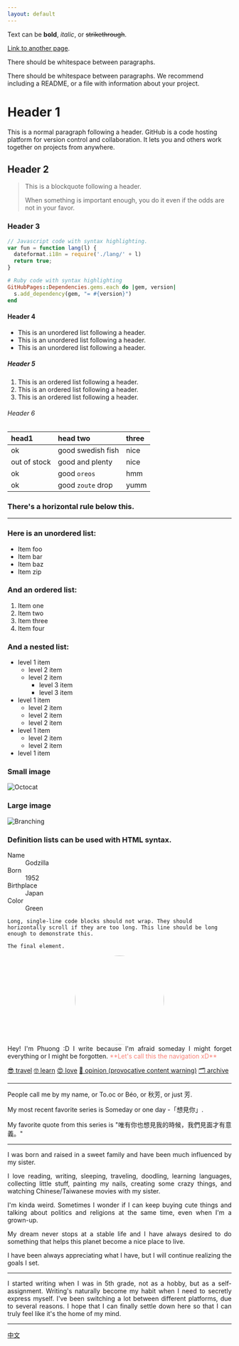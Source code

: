 ```yaml
---
layout: default
---
```


Text can be **bold**, _italic_, or ~~strikethrough~~.

[Link to another page](./another-page.html).

There should be whitespace between paragraphs.

There should be whitespace between paragraphs. We recommend including a README, or a file with information about your project.

# Header 1

This is a normal paragraph following a header. GitHub is a code hosting platform for version control and collaboration. It lets you and others work together on projects from anywhere.

## Header 2

> This is a blockquote following a header.
>
> When something is important enough, you do it even if the odds are not in your favor.

### Header 3

```js
// Javascript code with syntax highlighting.
var fun = function lang(l) {
  dateformat.i18n = require('./lang/' + l)
  return true;
}
```

```ruby
# Ruby code with syntax highlighting
GitHubPages::Dependencies.gems.each do |gem, version|
  s.add_dependency(gem, "= #{version}")
end
```

#### Header 4

*   This is an unordered list following a header.
*   This is an unordered list following a header.
*   This is an unordered list following a header.

##### Header 5

1.  This is an ordered list following a header.
2.  This is an ordered list following a header.
3.  This is an ordered list following a header.

###### Header 6

| head1        | head two          | three |
|:-------------|:------------------|:------|
| ok           | good swedish fish | nice  |
| out of stock | good and plenty   | nice  |
| ok           | good `oreos`      | hmm   |
| ok           | good `zoute` drop | yumm  |

### There's a horizontal rule below this.

* * *

### Here is an unordered list:

*   Item foo
*   Item bar
*   Item baz
*   Item zip

### And an ordered list:

1.  Item one
1.  Item two
1.  Item three
1.  Item four

### And a nested list:

- level 1 item
  - level 2 item
  - level 2 item
    - level 3 item
    - level 3 item
- level 1 item
  - level 2 item
  - level 2 item
  - level 2 item
- level 1 item
  - level 2 item
  - level 2 item
- level 1 item

### Small image

![Octocat](https://github.githubassets.com/images/icons/emoji/octocat.png)

### Large image

![Branching](https://guides.github.com/activities/hello-world/branching.png)


### Definition lists can be used with HTML syntax.

<dl>
<dt>Name</dt>
<dd>Godzilla</dd>
<dt>Born</dt>
<dd>1952</dd>
<dt>Birthplace</dt>
<dd>Japan</dd>
<dt>Color</dt>
<dd>Green</dd>
</dl>

```
Long, single-line code blocks should not wrap. They should horizontally scroll if they are too long. This line should be long enough to demonstrate this.
```

```
The final element.
```

<div style="text-align:center;width:100%;">
<img src="https://i.imgur.com/zXkIhQe.jpg" width="200" style="border-radius:50%"></div>

<div style="text-align:justify;width:100%;">
Hey!
I'm Phuong :D
I write because I'm afraid someday I might forget everything or I might be forgotten.

<span style="color:#F88379">
**Let's call this the navigation xD**</span>

[😎 travel](https://write.as/phuong/tag:travel) 
[🤓 learn](https://write.as/phuong/tag:learn) 
[😍 love](https://write.as/phuong/tag:love)
[🤔 opinion (provocative content warning)](https://write.as/phuong/tag:opinion)
[🗂 archive](https://write.as/phuong/tag:archive)

---
People call me by my name, or To.oc or Béo, or 秋芳, or just 芳.

My most recent favorite series is Someday or one day -「想見你」.

My favorite quote from this series is "唯有你也想見我的時候，我們見面才有意義。"

---
I was born and raised in a sweet family and have been much influenced by my sister. 

I love reading, writing, sleeping, traveling, doodling, learning languages, collecting little stuff, painting my nails, creating some crazy things, and watching Chinese/Taiwanese movies with my sister.

I'm kinda weird. Sometimes I wonder if I can keep buying cute things and talking about politics and religions at the same time, even when I'm a grown-up.

My dream never stops at a stable life and I have always desired to do something that helps this planet become a nice place to live.

I have been always appreciating what I have, but I will continue realizing the goals I set.

---
I started writing when I was in 5th grade, not as a hobby, but as a self-assignment. Writing's naturally become my habit when I need to secretly express myself. I've been switching a lot between different platforms, due to several reasons. I hope that I can finally settle down here so that I can truly feel like it's the home of my mind.

---
[中文](https://write.as/qiu-fang) 

